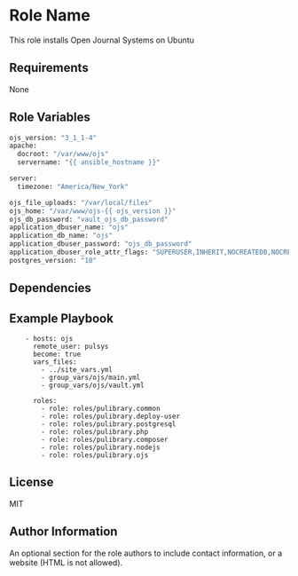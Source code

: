 Role Name
=========

This role installs Open Journal Systems on Ubuntu

Requirements
------------

None

Role Variables
--------------

```bash
ojs_version: "3_1_1-4"
apache:
  docroot: "/var/www/ojs"
  servername: "{{ ansible_hostname }}"

server:
  timezone: "America/New_York"

ojs_file_uploads: "/var/local/files"
ojs_home: "/var/www/ojs-{{ ojs_version }}"
ojs_db_password: "vault_ojs_db_password"
application_dbuser_name: "ojs"
application_db_name: "ojs"
application_dbuser_password: "ojs_db_password"
application_dbuser_role_attr_flags: "SUPERUSER,INHERIT,NOCREATEDB,NOCREATEROLE,NOREPLICATION"
postgres_version: "10"
```

Dependencies
------------


Example Playbook
----------------

```
    - hosts: ojs
      remote_user: pulsys
      become: true
      vars_files:
        - ../site_vars.yml
        - group_vars/ojs/main.yml
        - group_vars/ojs/vault.yml

      roles:
        - role: roles/pulibrary.common
        - role: roles/pulibrary.deploy-user
        - role: roles/pulibrary.postgresql
        - role: roles/pulibrary.php
        - role: roles/pulibrary.composer
        - role: roles/pulibrary.nodejs
        - role: roles/pulibrary.ojs
```

License
-------

MIT

Author Information
------------------

An optional section for the role authors to include contact information, or a
website (HTML is not allowed).
